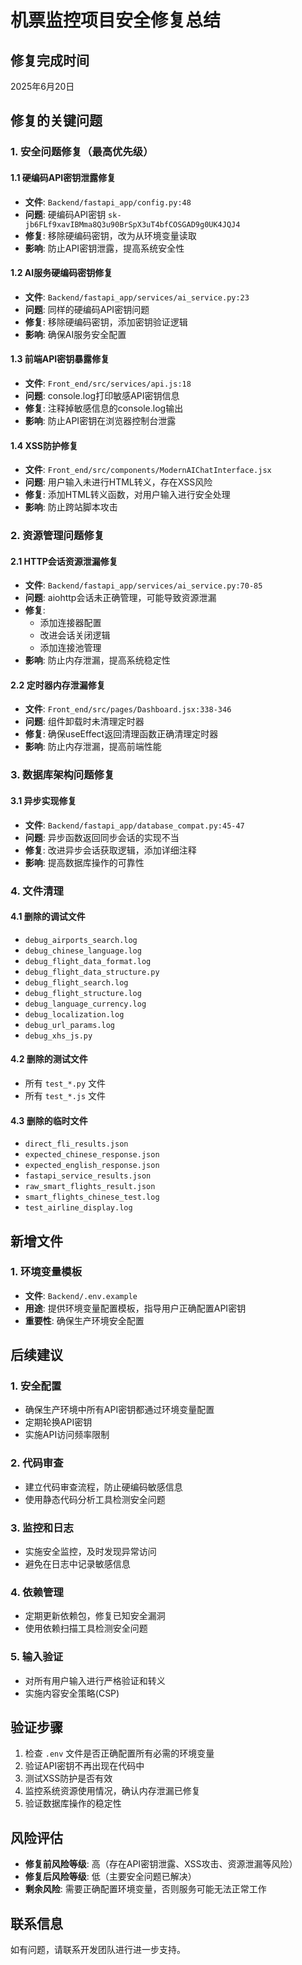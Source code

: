 # 机票监控项目安全修复总结

## 修复完成时间
2025年6月20日

## 修复的关键问题

### 1. 安全问题修复（最高优先级）

#### 1.1 硬编码API密钥泄露修复
- **文件**: `Backend/fastapi_app/config.py:48`
- **问题**: 硬编码API密钥 `sk-jb6FLf9xavIBMma8Q3u90BrSpX3uT4bfCOSGAD9g0UK4JQJ4`
- **修复**: 移除硬编码密钥，改为从环境变量读取
- **影响**: 防止API密钥泄露，提高系统安全性

#### 1.2 AI服务硬编码密钥修复
- **文件**: `Backend/fastapi_app/services/ai_service.py:23`
- **问题**: 同样的硬编码API密钥问题
- **修复**: 移除硬编码密钥，添加密钥验证逻辑
- **影响**: 确保AI服务安全配置

#### 1.3 前端API密钥暴露修复
- **文件**: `Front_end/src/services/api.js:18`
- **问题**: console.log打印敏感API密钥信息
- **修复**: 注释掉敏感信息的console.log输出
- **影响**: 防止API密钥在浏览器控制台泄露

#### 1.4 XSS防护修复
- **文件**: `Front_end/src/components/ModernAIChatInterface.jsx`
- **问题**: 用户输入未进行HTML转义，存在XSS风险
- **修复**: 添加HTML转义函数，对用户输入进行安全处理
- **影响**: 防止跨站脚本攻击

### 2. 资源管理问题修复

#### 2.1 HTTP会话资源泄漏修复
- **文件**: `Backend/fastapi_app/services/ai_service.py:70-85`
- **问题**: aiohttp会话未正确管理，可能导致资源泄漏
- **修复**: 
  - 添加连接器配置
  - 改进会话关闭逻辑
  - 添加连接池管理
- **影响**: 防止内存泄漏，提高系统稳定性

#### 2.2 定时器内存泄漏修复
- **文件**: `Front_end/src/pages/Dashboard.jsx:338-346`
- **问题**: 组件卸载时未清理定时器
- **修复**: 确保useEffect返回清理函数正确清理定时器
- **影响**: 防止内存泄漏，提高前端性能

### 3. 数据库架构问题修复

#### 3.1 异步实现修复
- **文件**: `Backend/fastapi_app/database_compat.py:45-47`
- **问题**: 异步函数返回同步会话的实现不当
- **修复**: 改进异步会话获取逻辑，添加详细注释
- **影响**: 提高数据库操作的可靠性

### 4. 文件清理

#### 4.1 删除的调试文件
- `debug_airports_search.log`
- `debug_chinese_language.log`
- `debug_flight_data_format.log`
- `debug_flight_data_structure.py`
- `debug_flight_search.log`
- `debug_flight_structure.log`
- `debug_language_currency.log`
- `debug_localization.log`
- `debug_url_params.log`
- `debug_xhs_js.py`

#### 4.2 删除的测试文件
- 所有 `test_*.py` 文件
- 所有 `test_*.js` 文件

#### 4.3 删除的临时文件
- `direct_fli_results.json`
- `expected_chinese_response.json`
- `expected_english_response.json`
- `fastapi_service_results.json`
- `raw_smart_flights_result.json`
- `smart_flights_chinese_test.log`
- `test_airline_display.log`

## 新增文件

### 1. 环境变量模板
- **文件**: `Backend/.env.example`
- **用途**: 提供环境变量配置模板，指导用户正确配置API密钥
- **重要性**: 确保生产环境安全配置

## 后续建议

### 1. 安全配置
- 确保生产环境中所有API密钥都通过环境变量配置
- 定期轮换API密钥
- 实施API访问频率限制

### 2. 代码审查
- 建立代码审查流程，防止硬编码敏感信息
- 使用静态代码分析工具检测安全问题

### 3. 监控和日志
- 实施安全监控，及时发现异常访问
- 避免在日志中记录敏感信息

### 4. 依赖管理
- 定期更新依赖包，修复已知安全漏洞
- 使用依赖扫描工具检测安全问题

### 5. 输入验证
- 对所有用户输入进行严格验证和转义
- 实施内容安全策略(CSP)

## 验证步骤

1. 检查 `.env` 文件是否正确配置所有必需的环境变量
2. 验证API密钥不再出现在代码中
3. 测试XSS防护是否有效
4. 监控系统资源使用情况，确认内存泄漏已修复
5. 验证数据库操作的稳定性

## 风险评估

- **修复前风险等级**: 高（存在API密钥泄露、XSS攻击、资源泄漏等风险）
- **修复后风险等级**: 低（主要安全问题已解决）
- **剩余风险**: 需要正确配置环境变量，否则服务可能无法正常工作

## 联系信息

如有问题，请联系开发团队进行进一步支持。